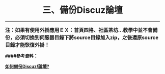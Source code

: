 # **<center>三、備份Discuz論壇**

---

<font size='3'>
<b>注：如果有使用外掛應用ＥＸ：首頁四格、社區茶坊…教學中並不會備份，必須切換到伺服器目錄下將source目錄加入zip，之後還原source目錄才能恢復外掛！
</font>

####參考資料：

[如何備份Discuz!論壇?](http://www.sclub.com.tw/discuz/viewthread.php?tid=26987)